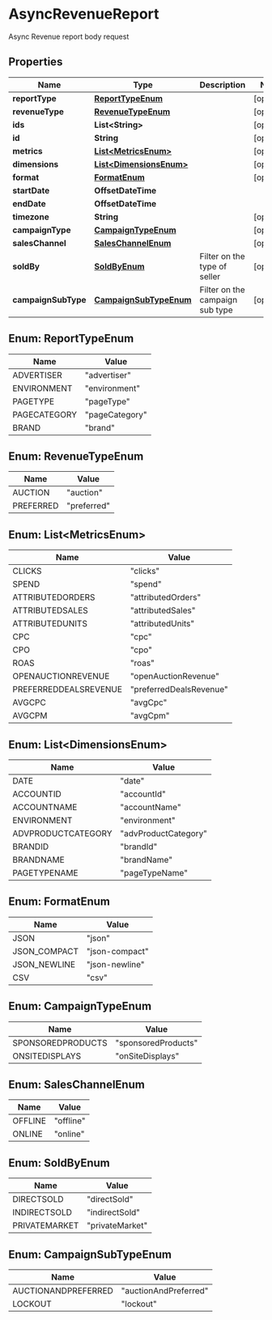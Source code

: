 

# AsyncRevenueReport

Async Revenue report body request

## Properties

| Name | Type | Description | Notes |
|------------ | ------------- | ------------- | -------------|
|**reportType** | [**ReportTypeEnum**](#ReportTypeEnum) |  |  [optional] |
|**revenueType** | [**RevenueTypeEnum**](#RevenueTypeEnum) |  |  [optional] |
|**ids** | **List&lt;String&gt;** |  |  [optional] |
|**id** | **String** |  |  [optional] |
|**metrics** | [**List&lt;MetricsEnum&gt;**](#List&lt;MetricsEnum&gt;) |  |  [optional] |
|**dimensions** | [**List&lt;DimensionsEnum&gt;**](#List&lt;DimensionsEnum&gt;) |  |  [optional] |
|**format** | [**FormatEnum**](#FormatEnum) |  |  [optional] |
|**startDate** | **OffsetDateTime** |  |  |
|**endDate** | **OffsetDateTime** |  |  |
|**timezone** | **String** |  |  [optional] |
|**campaignType** | [**CampaignTypeEnum**](#CampaignTypeEnum) |  |  [optional] |
|**salesChannel** | [**SalesChannelEnum**](#SalesChannelEnum) |  |  [optional] |
|**soldBy** | [**SoldByEnum**](#SoldByEnum) | Filter on the type of seller |  [optional] |
|**campaignSubType** | [**CampaignSubTypeEnum**](#CampaignSubTypeEnum) | Filter on the campaign sub type |  [optional] |



## Enum: ReportTypeEnum

| Name | Value |
|---- | -----|
| ADVERTISER | &quot;advertiser&quot; |
| ENVIRONMENT | &quot;environment&quot; |
| PAGETYPE | &quot;pageType&quot; |
| PAGECATEGORY | &quot;pageCategory&quot; |
| BRAND | &quot;brand&quot; |



## Enum: RevenueTypeEnum

| Name | Value |
|---- | -----|
| AUCTION | &quot;auction&quot; |
| PREFERRED | &quot;preferred&quot; |



## Enum: List&lt;MetricsEnum&gt;

| Name | Value |
|---- | -----|
| CLICKS | &quot;clicks&quot; |
| SPEND | &quot;spend&quot; |
| ATTRIBUTEDORDERS | &quot;attributedOrders&quot; |
| ATTRIBUTEDSALES | &quot;attributedSales&quot; |
| ATTRIBUTEDUNITS | &quot;attributedUnits&quot; |
| CPC | &quot;cpc&quot; |
| CPO | &quot;cpo&quot; |
| ROAS | &quot;roas&quot; |
| OPENAUCTIONREVENUE | &quot;openAuctionRevenue&quot; |
| PREFERREDDEALSREVENUE | &quot;preferredDealsRevenue&quot; |
| AVGCPC | &quot;avgCpc&quot; |
| AVGCPM | &quot;avgCpm&quot; |



## Enum: List&lt;DimensionsEnum&gt;

| Name | Value |
|---- | -----|
| DATE | &quot;date&quot; |
| ACCOUNTID | &quot;accountId&quot; |
| ACCOUNTNAME | &quot;accountName&quot; |
| ENVIRONMENT | &quot;environment&quot; |
| ADVPRODUCTCATEGORY | &quot;advProductCategory&quot; |
| BRANDID | &quot;brandId&quot; |
| BRANDNAME | &quot;brandName&quot; |
| PAGETYPENAME | &quot;pageTypeName&quot; |



## Enum: FormatEnum

| Name | Value |
|---- | -----|
| JSON | &quot;json&quot; |
| JSON_COMPACT | &quot;json-compact&quot; |
| JSON_NEWLINE | &quot;json-newline&quot; |
| CSV | &quot;csv&quot; |



## Enum: CampaignTypeEnum

| Name | Value |
|---- | -----|
| SPONSOREDPRODUCTS | &quot;sponsoredProducts&quot; |
| ONSITEDISPLAYS | &quot;onSiteDisplays&quot; |



## Enum: SalesChannelEnum

| Name | Value |
|---- | -----|
| OFFLINE | &quot;offline&quot; |
| ONLINE | &quot;online&quot; |



## Enum: SoldByEnum

| Name | Value |
|---- | -----|
| DIRECTSOLD | &quot;directSold&quot; |
| INDIRECTSOLD | &quot;indirectSold&quot; |
| PRIVATEMARKET | &quot;privateMarket&quot; |



## Enum: CampaignSubTypeEnum

| Name | Value |
|---- | -----|
| AUCTIONANDPREFERRED | &quot;auctionAndPreferred&quot; |
| LOCKOUT | &quot;lockout&quot; |



